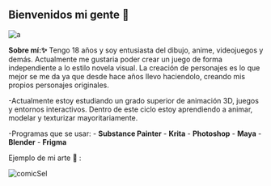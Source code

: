 ## Bienvenidos mi gente 🌙 


![a](https://github.com/user-attachments/assets/2758fd9d-350f-491e-94ac-203c012aeba5)



**Sobre mí:✨**
Tengo 18 años y soy entusiasta del dibujo, anime, videojuegos y demás. Actualmente me gustaria poder crear un juego de forma independiente a lo estilo novela visual. La creación de personajes es lo que mejor se me da ya que desde hace años llevo haciendolo, 
creando mis propios personajes originales.


-Actualmente estoy estudiando un grado superior de animación 3D, juegos y entornos interactivos. Dentro de este ciclo estoy aprendiendo a animar, modelar y texturizar mayoritariamente.

-Programas que se usar: 
      - **Substance Painter**
      - **Krita**
      - **Photoshop** 
      - **Maya**
      - **Blender**
      - **Frigma**

 Ejemplo de mi arte 🎨 : 



![comicSel](https://github.com/user-attachments/assets/25b8b721-a976-4b56-8b08-0c5c7bdc71a1)


